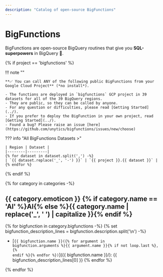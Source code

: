 ```yaml
---
description: "Catalog of open-source BigFunctions"
---
```


# BigFunctions


BigFunctions are open-source BigQuery routines that give you **SQL-superpowers** in BigQuery 💪.


{% if project == 'bigfunctions' %}


!!! note ""

    **✅ You can call ANY of the following public BigFunctions from your Google Cloud Project** (*no install*).

    - The functions are deployed in `bigfunctions` GCP project in 39 datasets for all of the 39 BigQuery regions.
    - They are public, so they can be called by anyone.
    - For any question or difficulties, please read [Getting Started](../).
    - If you prefer to deploy the BigFunction in your own project, read [Getting Started](../).
    - Found a bug? Please raise an issue [here](https://github.com/unytics/bigfunctions/issues/new/choose)

??? info "All BigFunctions Datasets >"

    | Region | Dataset |
    |--------|---------|
    {% for dataset in dataset.split(',') -%}    
    | `{{ dataset.replace('_', '-') }}` | `{{ project }}.{{ dataset }}` |
    {% endfor %}

{% endif %}



{% for category in categories -%}

## {{ category.emoticon }} {% if category.name == 'AI' %}AI{% else %}{{ category.name | replace('_', ' ') | capitalize }}{% endif %}

{% for bigfunction in category.bigfunctions -%}
{% set bigfunction_description_lines = bigfunction.description.split('\n') -%}
- [<code>{{ bigfunction.name }}({% for argument in bigfunction.arguments %}{{ argument.name }}{% if not loop.last %}, {% endif %}{% endfor %})</code>]({{ bigfunction.name }}/): {{ bigfunction_description_lines[0] }}
{% endfor %}

{% endfor %}

